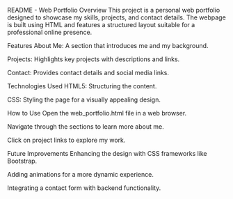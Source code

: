 README - Web Portfolio
Overview
This project is a personal web portfolio designed to showcase my skills, projects, and contact details. The webpage is built using HTML and features a structured layout suitable for a professional online presence.

Features
About Me: A section that introduces me and my background.

Projects: Highlights key projects with descriptions and links.

Contact: Provides contact details and social media links.

Technologies Used
HTML5: Structuring the content.

CSS: Styling the page for a visually appealing design.


How to Use
Open the web_portfolio.html file in a web browser.

Navigate through the sections to learn more about me.

Click on project links to explore my work.

Future Improvements
Enhancing the design with CSS frameworks like Bootstrap.

Adding animations for a more dynamic experience.

Integrating a contact form with backend functionality.